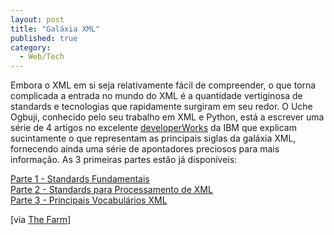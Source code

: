 ```yaml
---
layout: post
title: "Galáxia XML"
published: true
category:
  - Web/Tech
---
```

<p>Embora o XML em si seja relativamente fácil de compreender, o que torna complicada a entrada no mundo do XML é a quantidade vertiginosa de standards e tecnologias que rapidamente surgiram em seu redor. O Uche Ogbuji, conhecido pelo seu trabalho em XML e Python, está a escrever uma série de 4 artigos no excelente <a href="http://www-106.ibm.com/developerworks/">developerWorks</a> da IBM que explicam sucintamente o que representam as principais siglas da galáxia XML, fornecendo ainda uma série de apontadores preciosos para mais informação. As 3 primeiras partes estão já disponíveis:</p>

<p><a href="http://www-106.ibm.com/developerworks/xml/library/x-stand1.html">Parte 1 - Standards Fundamentais</a><br />
<a href="http://www-106.ibm.com/developerworks/xml/library/x-stand2.html">Parte 2 - Standards para Processamento de XML</a><br />
<a href="http://www-106.ibm.com/developerworks/xml/library/x-stand3.html">Parte 3 - Principais Vocabulários XML</a></p>

<p>[via <a href="http://dev.r.tucows.com/blog/_archives/2004/2/23/22377.html">The Farm</a>]</p>

